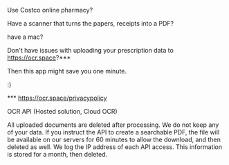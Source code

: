 Use Costco online pharmacy?

Have a scanner that turns the papers, receipts into a PDF?

have a mac?

Don't have issues with uploading your prescription data to https://ocr.space?***

Then this app might save you one minute.

:)

*** https://ocr.space/privacypolicy

OCR API (Hosted solution, Cloud OCR)

All uploaded documents are deleted after processing. We do not keep any of your data.
If you instruct the API to create a searchable PDF, the file will be available on our servers for 60 minutes to allow the download, and then deleted as well.
We log the IP address of each API access. This information is stored for a month, then deleted.
